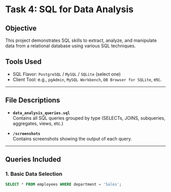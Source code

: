 # Task 4: SQL for Data Analysis

## Objective
This project demonstrates SQL skills to extract, analyze, and manipulate data from a relational database using various SQL techniques.

## Tools Used
- SQL Flavor: `PostgreSQL` / `MySQL` / `SQLite` (select one)
- Client Tool: e.g., `pgAdmin`, `MySQL Workbench`, `DB Browser for SQLite`, etc.

---

## File Descriptions

- **`data_analysis_queries.sql`**  
  Contains all SQL queries grouped by type (SELECTs, JOINS, subqueries, aggregates, views, etc.)

- **`/screenshots`**  
  Contains screenshots showing the output of each query.

---

## Queries Included

### 1. Basic Data Selection
```sql
SELECT * FROM employees WHERE department = 'Sales';
